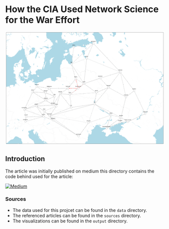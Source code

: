 # How the CIA Used Network Science for the War Effort


![Berlin](output/berlin_walk_optimized.gif)

## Introduction
The article was initially published on medium this directory contains the code behind used for the article: 

[![Medium](https://img.shields.io/badge/Medium_Article-0088CC?style=for-the-badge&logo=medium&logoColor=white)]()

### Sources
- The data used for this projcet can be found in the `data` directory.
- The referenced articles can be found in the `sources` directory.
- The visualizations can be found in the `output` directory.